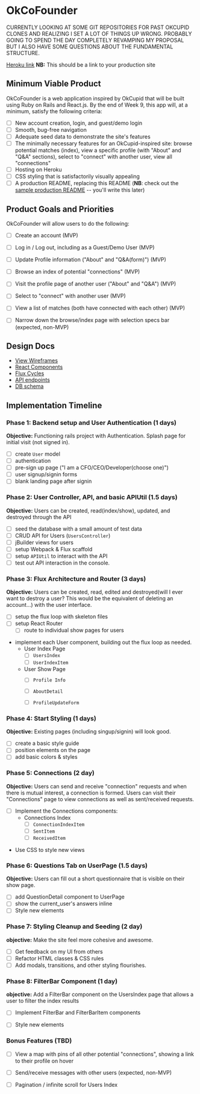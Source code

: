 # OkCoFounder

CURRENTLY LOOKING AT SOME GIT REPOSITORIES FOR PAST OKCUPID CLONES AND REALIZING I SET A LOT OF THINGS UP WRONG. PROBABLY GOING TO SPEND THE DAY COMPLETELY REVAMPING MY PROPOSAL BUT I ALSO HAVE SOME QUESTIONS ABOUT THE FUNDAMENTAL STRUCTURE.

[Heroku link][heroku] **NB:** This should be a link to your production site

[heroku]: http://www.herokuapp.com

## Minimum Viable Product

OkCoFounder is a web application inspired by OkCupid that will be built using Ruby on Rails and React.js.  By the end of Week 9, this app will, at a minimum, satisfy the following criteria:

- [ ] New account creation, login, and guest/demo login
- [ ] Smooth, bug-free navigation
- [ ] Adequate seed data to demonstrate the site's features
- [ ] The minimally necessary features for an OkCupid-inspired site: browse potential matches (index), view a specific profile (with "About" and "Q&A" sections), select to "connect" with another user, view all "connections"
- [ ] Hosting on Heroku
- [ ] CSS styling that is satisfactorily visually appealing
- [ ] A production README, replacing this README (**NB**: check out the [sample production README](https://github.com/appacademy/sample-project-proposal/blob/master/docs/production_readme.md) -- you'll write this later)

## Product Goals and Priorities

OkCoFounder will allow users to do the following:

<!-- This is a Markdown checklist. Use it to keep track of your
progress. Put an x between the brackets for a checkmark: [x] -->

- [ ] Create an account (MVP)
- [ ] Log in / Log out, including as a Guest/Demo User (MVP)
- [ ] Update Profile information ("About" and "Q&A(form)") (MVP)
- [ ] Browse an index of potential "connections" (MVP)
- [ ] Visit the profile page of another user ("About" and "Q&A") (MVP)
- [ ] Select to "connect" with another user (MVP)
- [ ] View a list of matches (both have connected with each other) (MVP)
- [ ] Narrow down the browse/index page with selection specs bar (expected, non-MVP)


## Design Docs
* [View Wireframes][views]
* [React Components][components]
* [Flux Cycles][flux-cycles]
* [API endpoints][api-endpoints]
* [DB schema][schema]

[views]: ./docs/views.md
[components]: ./docs/components.md
[flux-cycles]: ./docs/flux-cycles.md
[api-endpoints]: ./docs/api-endpoints.md
[schema]: ./docs/schema.md

## Implementation Timeline

### Phase 1: Backend setup and User Authentication (1 days)

**Objective:** Functioning rails project with Authentication. Splash page for initial visit (not signed in).

- [ ] create `User` model
- [ ] authentication
- [ ] pre-sign up page ("I am a CFO/CEO/Developer(choose one)")
- [ ] user signup/signin forms
- [ ] blank landing page after signin

### Phase 2: User Controller, API, and basic APIUtil (1.5 days)

**Objective:** Users can be created, read(index/show), updated, and destroyed through the API

- [ ] seed the database with a small amount of test data
- [ ] CRUD API for Users (`UsersController`)
- [ ] jBuilder views for users
- [ ] setup Webpack & Flux scaffold
- [ ] setup `APIUtil` to interact with the API
- [ ] test out API interaction in the console.

### Phase 3: Flux Architecture and Router (3 days)

**Objective:** Users can be created, read, edited and destroyed(will I ever want to destroy a user? This would be the equivalent of deleting an account...) with the
user interface.

- [ ] setup the flux loop with skeleton files
- [ ] setup React Router
  - [ ] route to individual show pages for users
- implement each User component, building out the flux loop as needed.
  - User Index Page
    - [ ] `UsersIndex`
    - [ ] `UserIndexItem`
  - User Show Page
    - [ ] `Profile Info`
    - [ ] `AboutDetail`
    - [ ] `ProfileUpdateForm`


### Phase 4: Start Styling (1 days)

**Objective:** Existing pages (including singup/signin) will look good.

- [ ] create a basic style guide
- [ ] position elements on the page
- [ ] add basic colors & styles

### Phase 5: Connections (2 day)

**Objective:** Users can send and receive "connection" requests and when there is mutual interest, a connection is formed. Users can visit their "Connections" page to view connections as well as sent/received requests.

- [ ] Implement the Connections components:
  - Connections Index
    - [ ] `ConnectionIndexItem`
    - [ ] `SentItem`
    - [ ] `ReceivedItem`
- Use CSS to style new views

### Phase 6: Questions Tab on UserPage (1.5 days)

**Objective:** Users can fill out a short questionnaire that is visible on their show page.

- [ ] add QuestionDetail component to UserPage
- [ ] show the current_user's answers inline
- [ ] Style new elements

### Phase 7: Styling Cleanup and Seeding (2 day)

**objective:** Make the site feel more cohesive and awesome.

- [ ] Get feedback on my UI from others
- [ ] Refactor HTML classes & CSS rules
- [ ] Add modals, transitions, and other styling flourishes.

### Phase 8: FilterBar Component (1 day)

**objective:** Add a FilterBar component on the UsersIndex page that allows a user to filter the index results

- [ ] Implement FilterBar and FilterBarItem components
- [ ] Style new elements


### Bonus Features (TBD)
- [ ] View a map with pins of all other potential "connections", showing a link to their profile on hover
- [ ] Send/receive messages with other users (expected, non-MVP)
- [ ] Pagination / infinite scroll for Users Index


[phase-one]: ./docs/phases/phase1.md
[phase-two]: ./docs/phases/phase2.md
[phase-three]: ./docs/phases/phase3.md
[phase-four]: ./docs/phases/phase4.md
[phase-five]: ./docs/phases/phase5.md
